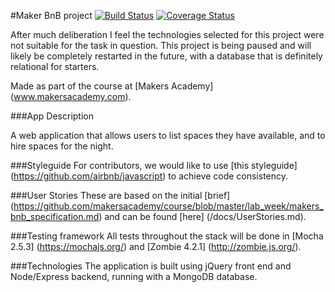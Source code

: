 #Maker BnB project
[![Build Status](https://travis-ci.org/Andy-Bell/makersbnb.svg?branch=master)](https://travis-ci.org/Andy-Bell/makersbnb) [![Coverage Status](https://coveralls.io/repos/github/Andy-Bell/makersbnb/badge.svg?branch=master)](https://coveralls.io/github/Andy-Bell/makersbnb?branch=master)

After much deliberation I feel the technologies selected for this project were not suitable for the task in question. This project is being paused and will likely be completely restarted in the future, with a database that is definitely relational for starters.


Made as part of the course at [Makers Academy] (www.makersacademy.com).

###App Description

A web application that allows users to list spaces they have available, and to 
hire spaces for the night.

###Styleguide
For contributors, we would like to use [this styleguide] (https://github.com/airbnb/javascript) to achieve code consistency.

###User Stories
These are based on the initial [brief] (https://github.com/makersacademy/course/blob/master/lab_week/makers_bnb_specification.md) and can be found [here] (/docs/UserStories.md).

###Testing framework
All tests throughout the stack will be done in [Mocha 2.5.3] (https://mochajs.org/) and [Zombie 4.2.1] (http://zombie.js.org/).

###Technologies
The application is built using jQuery front end and Node/Express backend, 
running with a MongoDB database.
